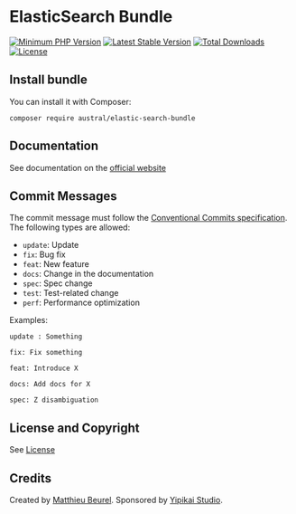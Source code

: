 # ElasticSearch Bundle

[![Minimum PHP Version](https://img.shields.io/badge/php-%3E%3D%207.4-8892BF.svg)](https://php.net/)
[![Latest Stable Version](https://img.shields.io/packagist/v/austral/elastic-search-bundle.svg)](https://packagist.org/packages/austral/elastic-search-bundle)
[![Total Downloads](https://poser.pugx.org/austral/elastic-search-bundle/downloads.svg)](https://packagist.org/packages/austral/elastic-search-bundle)
[![License](https://poser.pugx.org/austral/elastic-search-bundle/license.svg)](https://packagist.org/packages/austral/elastic-search-bundle)

## Install bundle

You can install it with Composer:

```
composer require austral/elastic-search-bundle
```

## Documentation
See documentation on the [official website](https://austral.dev/en/bundles/elastic-search-bundle)

## Commit Messages

The commit message must follow the [Conventional Commits specification](https://www.conventionalcommits.org/).
The following types are allowed:

* `update`: Update
* `fix`: Bug fix
* `feat`: New feature
* `docs`: Change in the documentation
* `spec`: Spec change
* `test`: Test-related change
* `perf`: Performance optimization

Examples:

    update : Something

    fix: Fix something

    feat: Introduce X

    docs: Add docs for X

    spec: Z disambiguation

## License and Copyright
See [License](https://austral.dev/en/license)

## Credits
Created by [Matthieu Beurel](https://www.mbeurel.com). Sponsored by [Yipikai Studio](https://yipikai.studio).